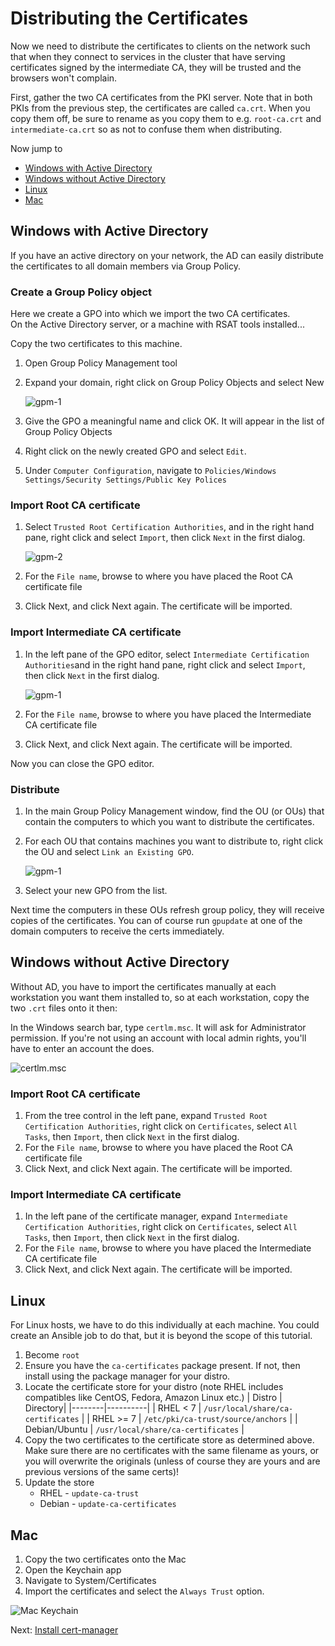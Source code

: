# Distributing the Certificates

Now we need to distribute the certificates to clients on the network such that when they connect to services in the cluster that have serving certificates signed by the intermediate CA, they will be trusted and the browsers won't complain.

First, gather the two CA certificates from the PKI server. Note that in both PKIs from the previous step, the certificates are called `ca.crt`. When you copy them off, be sure to rename as you copy them to e.g. `root-ca.crt` and `intermediate-ca.crt` so as not to confuse them when distributing.

Now jump to

* [Windows with Active Directory](#windows-with-active-directory)
* [Windows without Active Directory](#windows-without-active-directory)
* [Linux](#linux)
* [Mac](#mac)

## Windows with Active Directory

If you have an active directory on your network, the AD can easily distribute the certificates to all domain members via Group Policy.

### Create a Group Policy object

Here we create a GPO into which we import the two CA certificates.</br>On the Active Directory server, or a machine with RSAT tools installed...

Copy the two certificates to this machine.

1. Open Group Policy Management tool
1. Expand your domain, right click on Group Policy Objects and select New

    ![gpm-1](../img/gpm-1.png)
1. Give the GPO a meaningful name and click OK. It will appear in the list of Group Policy Objects
1. Right click on the newly created GPO and select `Edit`.
1. Under `Computer Configuration`, navigate to `Policies/Windows Settings/Security Settings/Public Key Polices`

### Import Root CA certificate

1. Select `Trusted Root Certification Authorities`, and in the right hand pane, right click and select `Import`, then click `Next` in the first dialog.

    ![gpm-2](../img/gpm-2.png)
1. For the `File name`, browse to where you have placed the Root CA certificate file
1. Click Next, and click Next again. The certificate will be imported.

### Import Intermediate CA certificate

1. In the left pane of the GPO editor, select `Intermediate Certification Authorities`and in the right hand pane, right click and select `Import`, then click `Next` in the first dialog.

    ![gpm-1](../img/gpm-3.png)
1. For the `File name`, browse to where you have placed the Intermediate CA certificate file
1. Click Next, and click Next again. The certificate will be imported.

Now you can close the GPO editor.

### Distribute

1. In the main Group Policy Management window, find the OU (or OUs) that contain the computers to which you want to distribute the certificates.
1. For each OU that contains machines you want to distribute to, right click the OU and select `Link an Existing GPO`.

    ![gpm-1](../img/gpm-4.png)
1. Select your new GPO from the list.

Next time the computers in these OUs refresh group policy, they will receive copies of the certificates. You can of course run `gpupdate` at one of the domain computers to receive the certs immediately.

## Windows without Active Directory

Without AD, you have to import the certificates manually at each workstation you want them installed to, so at each workstation, copy the two `.crt` files onto it then:

In the Windows search bar, type `certlm.msc`. It will ask for Administrator permission. If you're not using an account with local admin rights, you'll have to enter an account the does.

![certlm.msc](../img/certlm.png)

### Import Root CA certificate

1. From the tree control in the left pane, expand `Trusted Root Certification Authorities`, right click on `Certificates`, select `All Tasks`, then `Import`, then click `Next` in the first dialog.
1. For the `File name`, browse to where you have placed the Root CA certificate file
1. Click Next, and click Next again. The certificate will be imported.

### Import Intermediate CA certificate

1. In the left pane of the certificate manager, expand `Intermediate Certification Authorities`, right click on `Certificates`, select `All Tasks`, then `Import`, then click `Next` in the first dialog.
1. For the `File name`, browse to where you have placed the Intermediate CA certificate file
1. Click Next, and click Next again. The certificate will be imported.

## Linux

For Linux hosts, we have to do this individually at each machine. You could create an Ansible job to do that, but it is beyond the scope of this tutorial.

1. Become `root`
1. Ensure you have the `ca-certificates` package present. If not, then install using the package manager for your distro.
1. Locate the certificate store for your distro (note RHEL includes compatibles like CentOS, Fedora, Amazon Linux etc.)
    | Distro | Directory|
    |--------|----------|
    | RHEL  < 7 | `/usr/local/share/ca-certificates` |
    | RHEL >= 7 | `/etc/pki/ca-trust/source/anchors` |
    | Debian/Ubuntu | `/usr/local/share/ca-certificates` |
1. Copy the two certificates to the certificate store as determined above. Make sure there are no certificates with the same filename as yours, or you will overwrite the originals (unless of course they are yours and are previous versions of the same certs)!
1. Update the store
    * RHEL - `update-ca-trust`
    * Debian - `update-ca-certificates`

## Mac

1. Copy the two certificates onto the Mac
1. Open the Keychain app
1. Navigate to System/Certificates
1. Import the certificates and select the `Always Trust` option.

![Mac Keychain](../img/mac-keychain.png)

Next: [Install cert-manager](./03-cert-manager.md)